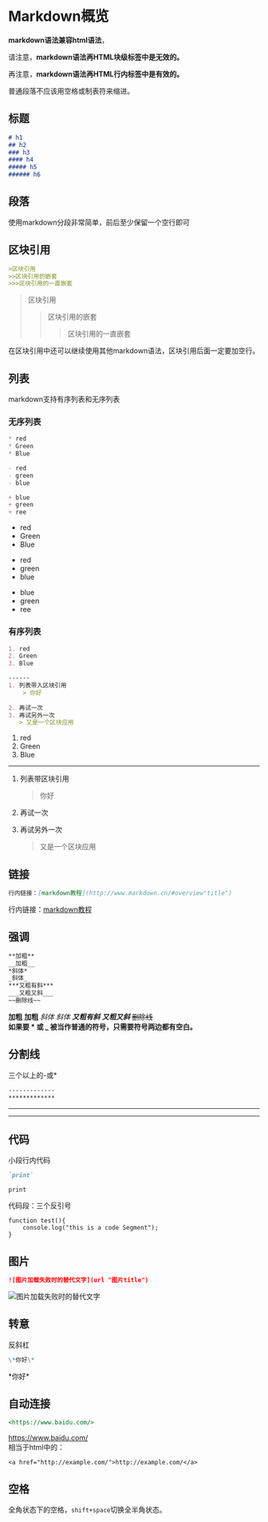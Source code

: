 # Markdown概览
**markdown语法兼容html语法**，    

请注意，**markdown语法再HTML块级标签中是无效的。**   

再注意，**markdown语法再HTML行内标签中是有效的。**   

普通段落不应该用空格或制表符来缩进。



##  标题
```markdown
# h1
## h2
### h3
#### h4
##### h5 
###### h6
```



## 段落

使用markdown分段非常简单，前后至少保留一个空行即可



## 区块引用

```markdown
>区块引用    
>>区块引用的嵌套   
>>>区块引用的一直嵌套
```

>区块引用    
>
>>区块引用的嵌套   
>>
>>>区块引用的一直嵌套

在区块引用中还可以继续使用其他markdown语法，区块引用后面一定要加空行。




## 列表

markdown支持有序列表和无序列表

### 无序列表

```markdown
* red
* Green
* Blue

- red
- green
- blue

+ blue
+ green
+ ree
```

* red
* Green
* Blue


- red
- green
- blue


+ blue
+ green
+ ree


### 有序列表

```markdown
1. red
2. Green
3. Blue

------
1. 列表带入区块引用
    > 你好
    
2. 再试一次
3. 再试另外一次
   > 又是一个区块应用

```

1. red
2. Green
3. Blue

------
1. 列表带区块引用

   > 你好

2. 再试一次

3. 再试另外一次

   > 又是一个区块应用

   

## 链接

```markdown
行内链接：[markdown教程](http://www.markdown.cn/#overview"title")    
```
行内链接：[markdown教程](http://www.markdown.cn/#overview"title")     



##  强调
```markdown
**加粗**
__加粗__    
*斜体*
_斜体_
***又粗有斜***
___又粗又斜___
~~删除线~~
```
**加粗**  __加粗__    *斜体*  _斜体_    ***又粗有斜***  ___又粗又斜___  ~~删除线~~    
**如果要 * 或 _ 被当作普通的符号，只需要符号两边都有空白。**



##  分割线
三个以上的-或*
```markdown
-------------
*************
```
-------------
*************



## 代码
小段行内代码
```markdown
`print` 
```
`print`  

代码段：三个反引号
```
function test(){
    console.log("this is a code Segment");
}
```

## 图片
```markdown
![图片加载失败时的替代文字](url "图片title")
```
![图片加载失败时的替代文字](https://timgsa.baidu.com/timg?image&quality=80&size=b9999_10000&sec=1552145945866&di=ffe023d042133f85e1856b6cedcfe0b3&imgtype=jpg&src=http%3A%2F%2Fimg1.imgtn.bdimg.com%2Fit%2Fu%3D500860301%2C4212740918%26fm%3D214%26gp%3D0.jpg "图片title")


## 转意
反斜杠
```markdown
\*你好\*
```
\*你好\*



## 自动连接
```markdown
<https://www.baidu.com/>
```
<https://www.baidu.com/>    
相当于html中的：

```
<a href="http://example.com/">http://example.com/</a>
```


## 空格
全角状态下的空格，`shift+space`切换全半角状态。









